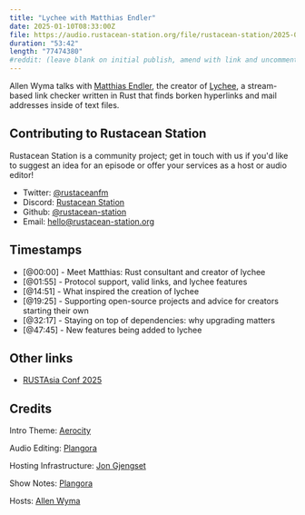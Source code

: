 ```yaml
---
title: "Lychee with Matthias Endler"
date: 2025-01-10T08:33:00Z
file: https://audio.rustacean-station.org/file/rustacean-station/2025-01-10-matthias-endler.mp3
duration: "53:42"
length: "77474380"
#reddit: (leave blank on initial publish, amend with link and uncomment this line after Reddit thread has been posted)
---
```

Allen Wyma talks with [Matthias Endler](https://endler.dev/), the creator of [Lychee](https://github.com/lycheeverse/lychee), a stream-based link checker written in Rust that finds borken hyperlinks and mail addresses inside of text files.

## Contributing to Rustacean Station

Rustacean Station is a community project; get in touch with us if you'd like to suggest an idea for an episode or offer your services as a host or audio editor!

- Twitter: [@rustaceanfm](https://twitter.com/rustaceanfm)
- Discord: [Rustacean Station](https://discord.gg/cHc3Gyc)
- Github: [@rustacean-station](https://github.com/rustacean-station/)
- Email: [hello@rustacean-station.org](mailto:hello@rustacean-station.org)

## Timestamps 
- [@00:00] - Meet Matthias: Rust consultant and creator of lychee
- [@01:55] - Protocol support, valid links, and lychee features
- [@14:51] - What inspired the creation of lychee
- [@19:25] - Supporting open-source projects and advice for creators starting their own
- [@32:17] - Staying on top of dependencies: why upgrading matters
- [@47:45] - New features being added to lychee

## Other links
- [RUSTAsia Conf 2025](https://www.rustasiaconf.com/?utm_source=podcast&utm_medium=rustacean-station&utm_campaign=2025-01-10-matthias-endler)

## Credits
Intro Theme: [Aerocity](https://twitter.com/AerocityMusic)

Audio Editing: [Plangora](https://twitter.com/plangora)

Hosting Infrastructure: [Jon Gjengset](https://twitter.com/jonhoo/)

Show Notes: [Plangora](https://twitter.com/plangora)

Hosts: [Allen Wyma](https://twitter.com/allenwyma)
